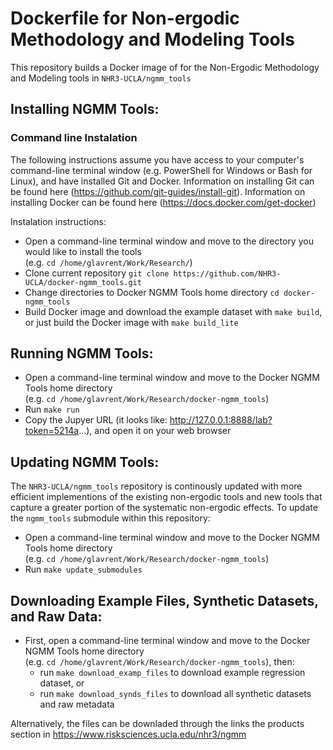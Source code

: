 # Dockerfile for Non-ergodic Methodology and Modeling Tools

This repository builds a Docker image of for the Non-Ergodic Methodology and Modeling tools in `NHR3-UCLA/ngmm_tools` 


## Installing NGMM Tools:

### Command line Instalation
The following instructions assume you have access to your computer's  command-line terminal window (e.g. PowerShell for Windows or Bash for Linux), and have installed Git and Docker. 
Information on installing Git can be found here (https://github.com/git-guides/install-git). Information on installing Docker can be found here (https://docs.docker.com/get-docker)

Instalation instructions:

 * Open a command-line terminal window and move to the directory you would like to install the tools <br> (e.g. ``cd /home/glavrent/Work/Research/``)
 * Clone current repository ``git clone https://github.com/NHR3-UCLA/docker-ngmm_tools.git``
 * Change directories to Docker NGMM Tools home directory ``cd docker-ngmm_tools``
 * Build Docker image and download the example dataset with ``make build``, or just build the Docker image with ``make build_lite`` 
 
## Running NGMM Tools:

* Open a command-line terminal window and move to the  Docker NGMM Tools home directory <br> (e.g. ``cd /home/glavrent/Work/Research/docker-ngmm_tools``)
* Run ``make run``
* Copy the Jupyer URL (it looks like: http://127.0.0.1:8888/lab?token=5214a...), and open it on your web browser

## Updating NGMM Tools:

 The `NHR3-UCLA/ngmm_tools` repository is continously updated with more efficient implementions of the existing non-ergodic tools and new tools that capture a greater portion of the systematic non-ergodic effects. To update the ``ngmm_tools`` submodule within this repository:
 
* Open a command-line terminal window and move to the  Docker NGMM Tools home directory <br> (e.g. ``cd /home/glavrent/Work/Research/docker-ngmm_tools``)
* Run ``make update_submodules``

## Downloading Example Files, Synthetic Datasets, and Raw Data:

 * First, open a command-line terminal window and move to the Docker NGMM Tools home directory <br> (e.g. ``cd /home/glavrent/Work/Research/docker-ngmm_tools``), then:
   - run ``make download_examp_files`` to download example regression dataset, or
   - run ``make download_synds_files`` to download all synthetic datasets and raw metadata 

Alternatively, the files can be downladed through the links the products section in https://www.risksciences.ucla.edu/nhr3/ngmm
